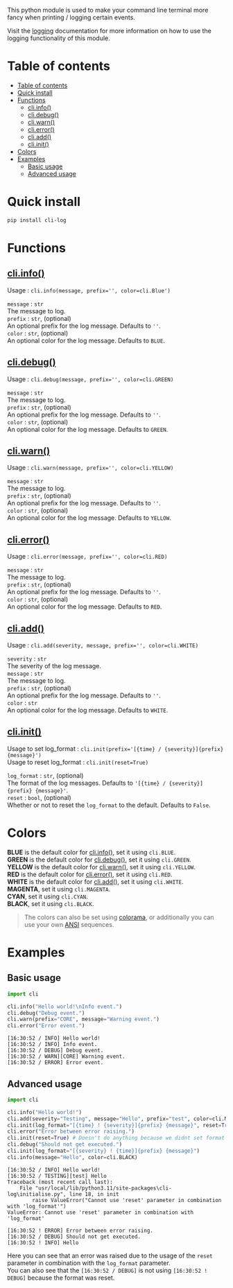 This python module is used to make your command line terminal more fancy when printing / logging certain events. <br />

Visit the [logging](/docs/logging.md) documentation for more information on how to use the  logging functionality of this module. <br />

# Table of contents
- [Table of contents](#table-of-contents)
- [Quick install](#quick-install)
- [Functions](#functions)
  - [cli.info()](#cliinfo)
  - [cli.debug()](#clidebug)
  - [cli.warn()](#cliwarn)
  - [cli.error()](#clierror)
  - [cli.add()](#cliadd)
  - [cli.init()](#cliinit)
- [Colors](#colors)
- [Examples](#examples)
  - [Basic usage](#basic-usage)
  - [Advanced usage](#advanced-usage)

# Quick install

```bash
pip install cli-log
```

# Functions

## [cli.info()](https://github.com/DeltaBotics/cli-log/blob/bc0dc4f66d6df40b92f714fd92b5db1f4d20801a/cli/core.py#L24-L37)

Usage : ``cli.info(message, prefix='', color=cli.Blue')``

`message` : `str` <br />
The message to log. <br />
`prefix` : `str`, (optional) <br />
An optional prefix for the log message. Defaults to `''`. <br />
`color` : `str`, (optional) <br />
An optional color for the log message. Defaults to `BLUE`. <br />

## [cli.debug()](https://github.com/DeltaBotics/cli-log/blob/bc0dc4f66d6df40b92f714fd92b5db1f4d20801a/cli/core.py#L39-L52)

Usage : ``cli.debug(message, prefix='', color=cli.GREEN)``

`message` : `str` <br />
The message to log. <br />
`prefix` : `str`, (optional) <br />
An optional prefix for the log message. Defaults to `''`. <br />
`color` : `str`, (optional) <br />
An optional color for the log message. Defaults to `GREEN`. <br />

## [cli.warn()](https://github.com/DeltaBotics/cli-log/blob/bc0dc4f66d6df40b92f714fd92b5db1f4d20801a/cli/core.py#L54-L67)

Usage  : ``cli.warn(message, prefix='', color=cli.YELLOW)``

`message` : `str` <br />
The message to log. <br />
`prefix` : `str`, (optional) <br />
An optional prefix for the log message. Defaults to `''`. <br />
`color` : `str`, (optional) <br />
An optional color for the log message. Defaults to `YELLOW`. <br />

## [cli.error()](https://github.com/DeltaBotics/cli-log/blob/bc0dc4f66d6df40b92f714fd92b5db1f4d20801a/cli/core.py#L69-L83)

Usage : ``cli.error(message, prefix='', color=cli.RED)``

`message` : `str` <br />
The message to log. <br />
`prefix` : `str`, (optional) <br />
An optional prefix for the log message. Defaults to `''`. <br />
`color` : `str`, (optional) <br />
An optional color for the log message. Defaults to `RED`. <br />

## [cli.add()](https://github.com/DeltaBotics/cli-log/blob/bc0dc4f66d6df40b92f714fd92b5db1f4d20801a/cli/core.py#L6-L22)

Usage  : ``cli.add(severity, message, prefix='', color=cli.WHITE)``

`severity` : `str` <br />
The severity of the log message. <br />
`message` : `str` <br />
The message to log. <br />
`prefix` : `str`, (optional) <br />
An optional prefix for the log message. Defaults to `''`. <br />
`color` : `str` <br />
An optional color for the log message. Defaults to `WHITE`. <br />

## [cli.init()](https://github.com/DeltaBotics/cli-log/blob/bc0dc4f66d6df40b92f714fd92b5db1f4d20801a/cli/initialise.py#L3-L27)

Usage to set log_format : ``cli.init(prefix='[{time} / {severity}]{prefix} {message}')`` <br />
Usage to reset log_format : ``cli.init(reset=True)`` <br />

`log_format` : `str`, (optional) <br />
The format of the log messages. Defaults to `'[{time} / {severity}]{prefix} {message}'`. <br />
`reset` : `bool`, (optional) <br />
Whether or not to reset the `log_format` to the default. Defaults to `False`. <br />

# Colors
**BLUE** is the default color for [cli.info()](#cliinfo), set it using `cli.BLUE`.<br /> 
**GREEN** is the default color for [cli.debug()](#clidebug), set it using `cli.GREEN`.<br /> 
**YELLOW** is the default color for [cli.warn()](#cliwarn), set it using `cli.YELLOW`.<br /> 
**RED** is the default color for [cli.error()](#clierror), set it using `cli.RED`.<br /> 
**WHITE** is the default color for [cli.add()](#cliadd), set it using `cli.WHITE`.<br /> 
**MAGENTA**, set it using `cli.MAGENTA`.<br /> 
**CYAN**, set it using `cli.CYAN`.<br />
**BLACK**, set it using `cli.BLACK`.<br /> 

> The colors can also be set using [colorama](https://github.com/tartley/colorama?tab=readme-ov-file#colored-output),
> or additionally you can use your own [ANSI](https://gist.github.com/rene-d/9e584a7dd2935d0f461904b9f2950007#file-colors-py) sequences.

# Examples

## Basic usage
```python
import cli

cli.info("Hello world!\nInfo event.")
cli.debug("Debug event.")
cli.warn(prefix="CORE", message="Warning event.")
cli.error("Error event.")
```

```log
[16:30:52 / INFO] Hello world!
[16:30:52 / INFO] Info event.
[16:30:52 / DEBUG] Debug event.
[16:30:52 / WARN][CORE] Warning event.
[16:30:52 / ERROR] Error event.
```

## Advanced usage
```python
import cli

cli.info("Hello world!")
cli.add(severity="Testing", message="Hello", prefix="test", color=cli.MAGENTA)
cli.init(log_format="[{time} ! {severity}]{prefix} {message}", reset=True)
cli.error("Error between error raising.")
cli.init(reset=True) # Doesn't do anything because we didnt set format before
cli.debug("Should not get executed.")
cli.init(log_format="[{severity} ! {time}]{prefix} {message}")
cli.info(message="Hello", color=cli.BLACK)
```

```log
[16:30:52 / INFO] Hello world!
[16:30:52 / TESTING][test] Hello
Traceback (most recent call last):
    File "usr/local/lib/python3.11/site-packages\cli-log\initialise.py", line 18, in init
        raise ValueError("Cannot use 'reset' parameter in combination with 'log_format'")
ValueError: Cannot use 'reset' parameter in combination with 'log_format'

[16:30:52 ! ERROR] Error between error raising.
[16:30:52 / DEBUG] Should not get executed.
[16:30:52 ! INFO] Hello
```
Here you can see that an error was raised due to the usage of the `reset` parameter in combination with the `log_format` parameter. <br />
You can also see that the `[16:30:52 / DEBUG]` is not using `[16:30:52 ! DEBUG]` because the format was reset.